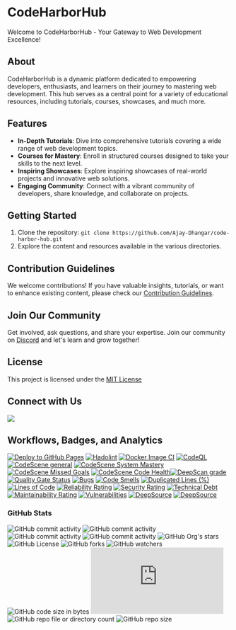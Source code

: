 # CodeHarborHub

Welcome to CodeHarborHub - Your Gateway to Web Development Excellence!

## About

CodeHarborHub is a dynamic platform dedicated to empowering developers, enthusiasts, and learners on their journey to mastering web development. This hub serves as a central point for a variety of educational resources, including tutorials, courses, showcases, and much more.

## Features

- **In-Depth Tutorials**: Dive into comprehensive tutorials covering a wide range of web development topics.
- **Courses for Mastery**: Enroll in structured courses designed to take your skills to the next level.
- **Inspiring Showcases**: Explore inspiring showcases of real-world projects and innovative web solutions.
- **Engaging Community**: Connect with a vibrant community of developers, share knowledge, and collaborate on projects.

## Getting Started

1. Clone the repository: `git clone https://github.com/Ajay-Dhangar/code-harbor-hub.git`
2. Explore the content and resources available in the various directories.

## Contribution Guidelines

We welcome contributions! If you have valuable insights, tutorials, or want to enhance existing content, please check our [Contribution Guidelines](#).

## Join Our Community

Get involved, ask questions, and share your expertise. Join our community on [Discord](#) and let's learn and grow together!

## License

This project is licensed under the [MIT License](LICENSE)

## Connect with Us

[![](https://dcbadge.vercel.app/api/server/c53FQn3pRv)](https://discord.gg/c53FQn3pRv)

## Workflows, Badges, and Analytics

[![Deploy to GitHub Pages](https://github.com/Ajay-Dhangar/code-harbor-hub/actions/workflows/deploy.yml/badge.svg)](https://github.com/Ajay-Dhangar/code-harbor-hub/actions/workflows/deploy.yml) [![Hadolint](https://github.com/Ajay-Dhangar/code-harbor-hub/actions/workflows/hadolint.yml/badge.svg)](https://github.com/Ajay-Dhangar/code-harbor-hub/actions/workflows/hadolint.yml) [![Docker Image CI](https://github.com/Ajay-Dhangar/code-harbor-hub/actions/workflows/docker-image.yml/badge.svg)](https://github.com/Ajay-Dhangar/code-harbor-hub/actions/workflows/docker-image.yml) [![CodeQL](https://github.com/Ajay-Dhangar/code-harbor-hub/actions/workflows/codeql.yml/badge.svg)](https://github.com/Ajay-Dhangar/code-harbor-hub/actions/workflows/codeql.yml) [![CodeScene general](https://codescene.io/images/analyzed-by-codescene-badge.svg)](https://codescene.io/projects/50606) [![CodeScene System Mastery](https://codescene.io/projects/50606/status-badges/system-mastery)](https://codescene.io/projects/50606) [![CodeScene Missed Goals](https://codescene.io/projects/50606/status-badges/missed-goals)](https://codescene.io/projects/50606) [![CodeScene Code Health](https://codescene.io/projects/50606/status-badges/code-health)](https://codescene.io/projects/50606)[![DeepScan grade](https://deepscan.io/api/teams/22888/projects/26587/branches/848459/badge/grade.svg)](https://deepscan.io/dashboard#view=project&tid=22888&pid=26587&bid=848459) [![Quality Gate Status](https://sonarcloud.io/api/project_badges/measure?project=Ajay-Dhangar_code-harbor-hub&metric=alert_status)](https://sonarcloud.io/summary/new_code?id=Ajay-Dhangar_code-harbor-hub) [![Bugs](https://sonarcloud.io/api/project_badges/measure?project=Ajay-Dhangar_code-harbor-hub&metric=bugs)](https://sonarcloud.io/summary/new_code?id=Ajay-Dhangar_code-harbor-hub) [![Code Smells](https://sonarcloud.io/api/project_badges/measure?project=Ajay-Dhangar_code-harbor-hub&metric=code_smells)](https://sonarcloud.io/summary/new_code?id=Ajay-Dhangar_code-harbor-hub) [![Duplicated Lines (%)](https://sonarcloud.io/api/project_badges/measure?project=Ajay-Dhangar_code-harbor-hub&metric=duplicated_lines_density)](https://sonarcloud.io/summary/new_code?id=Ajay-Dhangar_code-harbor-hub) [![Lines of Code](https://sonarcloud.io/api/project_badges/measure?project=Ajay-Dhangar_code-harbor-hub&metric=ncloc)](https://sonarcloud.io/summary/new_code?id=Ajay-Dhangar_code-harbor-hub) [![Reliability Rating](https://sonarcloud.io/api/project_badges/measure?project=Ajay-Dhangar_code-harbor-hub&metric=reliability_rating)](https://sonarcloud.io/summary/new_code?id=Ajay-Dhangar_code-harbor-hub) [![Security Rating](https://sonarcloud.io/api/project_badges/measure?project=Ajay-Dhangar_code-harbor-hub&metric=security_rating)](https://sonarcloud.io/summary/new_code?id=Ajay-Dhangar_code-harbor-hub) [![Technical Debt](https://sonarcloud.io/api/project_badges/measure?project=Ajay-Dhangar_code-harbor-hub&metric=sqale_index)](https://sonarcloud.io/summary/new_code?id=Ajay-Dhangar_code-harbor-hub) [![Maintainability Rating](https://sonarcloud.io/api/project_badges/measure?project=Ajay-Dhangar_code-harbor-hub&metric=sqale_rating)](https://sonarcloud.io/summary/new_code?id=Ajay-Dhangar_code-harbor-hub) [![Vulnerabilities](https://sonarcloud.io/api/project_badges/measure?project=Ajay-Dhangar_code-harbor-hub&metric=vulnerabilities)](https://sonarcloud.io/summary/new_code?id=Ajay-Dhangar_code-harbor-hub) [![DeepSource](https://app.deepsource.com/gh/Ajay-Dhangar/code-harbor-hub.svg/?label=active+issues&show_trend=true&token=OZ9zXx-As_t-A-AXabIOSc9D)](https://app.deepsource.com/gh/Ajay-Dhangar/code-harbor-hub/) [![DeepSource](https://app.deepsource.com/gh/Ajay-Dhangar/code-harbor-hub.svg/?label=resolved+issues&show_trend=true&token=OZ9zXx-As_t-A-AXabIOSc9D)](https://app.deepsource.com/gh/Ajay-Dhangar/code-harbor-hub/) 


### GitHub Stats 

![GitHub commit activity](https://img.shields.io/github/commit-activity/t/ajay-dhangar/code-harbor-hub) ![GitHub commit activity](https://img.shields.io/github/commit-activity/w/ajay-dhangar/code-harbor-hub) ![GitHub commit activity](https://img.shields.io/github/commit-activity/m/ajay-dhangar/code-harbor-hub) ![GitHub commit activity](https://img.shields.io/github/commit-activity/y/ajay-dhangar/code-harbor-hub) ![GitHub Org's stars](https://img.shields.io/github/stars/Ajay-Dhangar%2Fcode-harbor-hub) ![GitHub License](https://img.shields.io/github/license/Ajay-Dhangar/code-harbor-hub) ![GitHub forks](https://img.shields.io/github/forks/Ajay-Dhangar/code-harbor-hub) ![GitHub watchers](https://img.shields.io/github/watchers/Ajay-Dhangar/code-harbor-hub) ![GitHub code size in bytes](https://img.shields.io/github/languages/code-size/Ajay-Dhangar/code-harbor-hub) ![GitHub file size in bytes](https://img.shields.io/github/size/Ajay-Dhangar/code-harbor-hub/docusaurus.config.js) ![GitHub repo file or directory count](https://img.shields.io/github/directory-file-count/ajay-dhangar/code-harbor-hub) ![GitHub repo size](https://img.shields.io/github/repo-size/Ajay-Dhangar/code-harbor-hub)